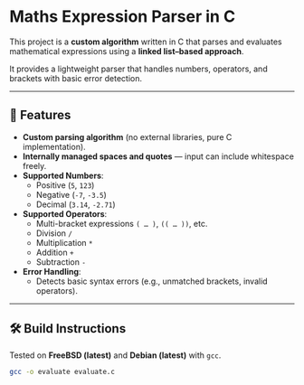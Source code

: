 # Maths Expression Parser in C

This project is a **custom algorithm** written in C that parses and evaluates mathematical expressions using a **linked list–based approach**.  

It provides a lightweight parser that handles numbers, operators, and brackets with basic error detection.

---

## 🚀 Features

- **Custom parsing algorithm** (no external libraries, pure C implementation).  
- **Internally managed spaces and quotes** — input can include whitespace freely.  
- **Supported Numbers**:  
  - Positive (`5`, `123`)  
  - Negative (`-7`, `-3.5`)  
  - Decimal (`3.14`, `-2.71`)  
- **Supported Operators**:  
  - Multi-bracket expressions `( … )`, `(( … ))`, etc.  
  - Division `/`  
  - Multiplication `*`  
  - Addition `+`  
  - Subtraction `-`  
- **Error Handling**:  
  - Detects basic syntax errors (e.g., unmatched brackets, invalid operators).  

---

## 🛠️ Build Instructions

Tested on **FreeBSD (latest)** and **Debian (latest)** with `gcc`.

```bash
gcc -o evaluate evaluate.c
